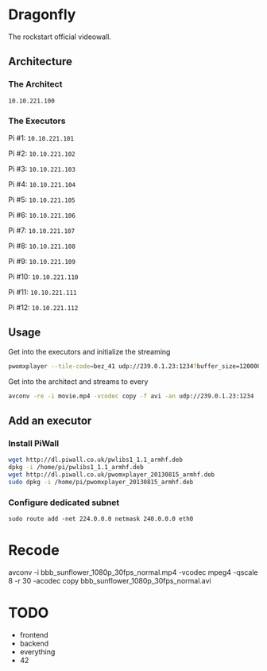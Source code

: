 # Dragonfly

The rockstart official videowall.

## Architecture

### The Architect

`10.10.221.100`

### The Executors

Pi #1: `10.10.221.101`

Pi #2: `10.10.221.102`

Pi #3: `10.10.221.103`

Pi #4: `10.10.221.104`

Pi #5: `10.10.221.105`

Pi #6: `10.10.221.106`

Pi #7: `10.10.221.107`

Pi #8: `10.10.221.108`

Pi #9: `10.10.221.109`

Pi #10: `10.10.221.110`

Pi #11: `10.10.221.111`

Pi #12: `10.10.221.112`

## Usage

Get into the executors and initialize the streaming

```bash
pwomxplayer --tile-code=bez_41 udp://239.0.1.23:1234?buffer_size=1200000B
```

Get into the architect and streams to every

```bash
avconv -re -i movie.mp4 -vcodec copy -f avi -an udp://239.0.1.23:1234
```

## Add an executor

### Install PiWall

```bash
wget http://dl.piwall.co.uk/pwlibs1_1.1_armhf.deb
dpkg -i /home/pi/pwlibs1_1.1_armhf.deb
wget http://dl.piwall.co.uk/pwomxplayer_20130815_armhf.deb
sudo dpkg -i /home/pi/pwomxplayer_20130815_armhf.deb
```

### Configure dedicated subnet
```
sudo route add -net 224.0.0.0 netmask 240.0.0.0 eth0
```

# Recode

avconv -i bbb_sunflower_1080p_30fps_normal.mp4 -vcodec mpeg4 -qscale 8 -r 30 -acodec copy bbb_sunflower_1080p_30fps_normal.avi

# TODO

- frontend
- backend
- everything
- 42
